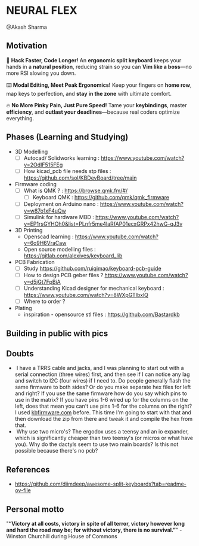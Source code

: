
# NEURAL FLEX
@Akash Sharma 


## Motivation 

🚀 **Hack Faster, Code Longer!** An **ergonomic split keyboard** keeps your hands in a **natural position**, reducing strain so you can **Vim like a boss**—no more RSI slowing you down.

⌨️ **Modal Editing, Meet Peak Ergonomics!** Keep your fingers on **home row**, map keys to perfection, and **stay in the zone** with ultimate comfort.
  

🔥 **No More Pinky Pain, Just Pure Speed!** Tame your **keybindings**, master **efficiency**, and **outlast your deadlines**—because real coders optimize everything.


## Phases (Learning and Studying)
- 3D Modelling 
	- [ ] Autocad/ Solidworks learning : https://www.youtube.com/watch?v=2OdIF515FEg
	- [ ] How kicad_pcb file needs stp files :  https://github.com/sol/KBDevBoard/tree/main
- Firmware coding
	- [ ] What is QMK ? : https://browse.qmk.fm/#/
		- [ ] Keyboard QMK : https://github.com/qmk/qmk_firmware
	- [ ] Deployment on Arduino nano : https://www.youtube.com/watch?v=w87o1xF4uQw
	- [ ] Simulink for hardware MBD : https://www.youtube.com/watch?v=EP1rsGYHOh0&list=PLnfr5me4laRfAP01ecxGRPx42hwG-qJ3v
- 3D Printing
	- Openscad learning : https://www.youtube.com/watch?v=6o9H6VraCaw
	- Open source modelling files : https://gitlab.com/alexives/keyboard_lib
- PCB Fabrication
	- [ ] Study https://github.com/ruiqimao/keyboard-pcb-guide
	- [ ] How to design PCB geber files ? https://www.youtube.com/watch?v=d5jGt7FpBiA
	- [ ] Understanding Kicad designer for mechanical keyboard : https://www.youtube.com/watch?v=8WXpGTIbxlQ
	- [ ] Where to order ? 
- Plating
	- inspiration - opensource stl files : https://github.com/Bastardkb


## Building in public with pics



## Doubts
-  I have a TRRS cable and jacks, and I was planning to start out with a serial connection (three wires) first, and then see if I can notice any lag and switch to I2C (four wires) if I need to. Do people generally flash the same firmware to both sides? Or do you make separate hex files for left and right? If you use the same firmware how do you say which pins to use in the matrix? If you have pins 1-6 wired up for the columns on the left, does that mean you can't use pins 1-6 for the columns on the right? I used [kbfirmware.com](https://kbfirmware.com/) before. This time I'm going to start with that and then download the zip from there and tweak it and compile the hex from that.
-  Why use two micro's? The ergodox uses a teensy and an io expander, which is significantly cheaper than two teensy's (or micros or what have you). Why do the dactyls seem to use two main boards? Is this not possible because there's no pcb?

## References
- https://github.com/diimdeep/awesome-split-keyboards?tab=readme-ov-file

## Personal motto 


"**“Victory at all costs, victory in spite of all terror, victory however long and hard the road may be; for without victory, there is no survival.”**"
-Winston Churchill during House of Commons



